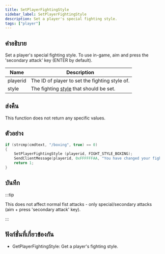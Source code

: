 ```yaml
---
title: SetPlayerFightingStyle
sidebar_label: SetPlayerFightingStyle
description: Set a player's special fighting style.
tags: ["player"]
---
```


## คำอธิบาย

Set a player's special fighting style. To use in-game, aim and press the 'secondary attack' key (ENTER by default).

| Name     | Description                                                              |
| -------- | ------------------------------------------------------------------------ |
| playerid | The ID of player to set the fighting style of.                           |
| style    | The fighting [style](../resources/fightingstyles.md) that should be set. |

## ส่งคืน

This function does not return any specific values.

## ตัวอย่าง

```c
if (strcmp(cmdtext, "/boxing", true) == 0)
{
    SetPlayerFightingStyle (playerid, FIGHT_STYLE_BOXING);
    SendClientMessage(playerid, 0xFFFFFFAA, "You have changed your fighting style to boxing!");
    return 1;
}
```

## บันทึก

:::tip

This does not affect normal fist attacks - only special/secondary attacks (aim + press 'secondary attack' key).

:::

## ฟังก์ชั่นที่เกี่ยวข้องกัน

- GetPlayerFightingStyle: Get a player's fighting style.
